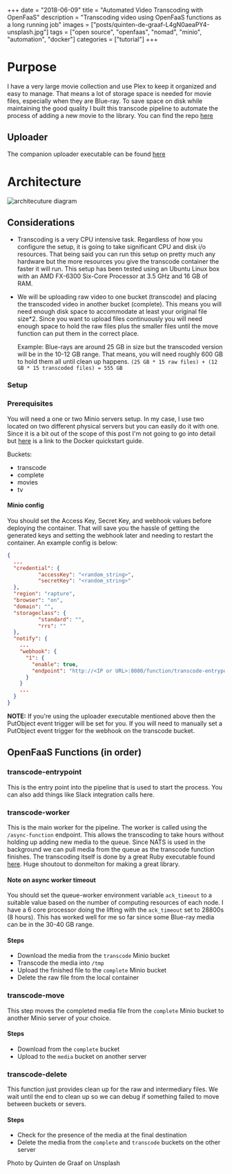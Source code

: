+++
date = "2018-06-09"
title = "Automated Video Transcoding with OpenFaaS"
description = "Transcoding video using OpenFaaS functions as a long running job"
images = ["posts/quinten-de-graaf-L4gN0aeaPY4-unsplash.jpg"]
tags = ["open source", "openfaas", "nomad", "minio", "automation", "docker"]
categories = ["tutorial"]
+++

# Purpose

I have a very large movie collection and use Plex to keep it organized and easy to manage. That means a lot of storage space is needed for movie files, especially when they are Blue-ray. To save space on disk while maintaining the good quality I built this transcode pipeline to automate the process of adding a new movie to the library. You can find the repo [here](https://github.com/cpitkin/openfaas-transcode)

## Uploader

The companion uploader executable can be found [here](https://github.com/cpitkin/video-upload/)

# Architecture

![architecuture diagram](/img/tp.png)

## Considerations

- Transcoding is a very CPU intensive task. Regardless of how you configure the setup, it is going to take significant CPU and disk i/o resources. That being said you can run this setup on pretty much any hardware but the more resources you give the transcode container the faster it will run. This setup has been tested using an Ubuntu Linux box with an AMD FX-6300 Six-Core Processor at 3.5 GHz and 16 GB of RAM.

- We will be uploading raw video to one bucket (transcode) and placing the transcoded video in another bucket (complete). This means you will need enough disk space to accommodate at least your original file size*2. Since you want to upload files continuously you will need enough space to hold the raw files plus the smaller files until the move function can put them in the correct place.

    Example: Blue-rays are around 25 GB in size but the transcoded version will be in the 10-12 GB range. That means, you will need roughly 600 GB to hold them all until clean up happens. `(25 GB * 15 raw files) + (12 GB * 15 transcoded files) = 555 GB`

### Setup

### Prerequisites

You will need a one or two Minio servers setup. In my case, I use two located on two different physical servers but you can easily do it with one. Since it is a bit out of the scope of this post I'm not going to go into detail but [here](https://docs.minio.io/docs/minio-docker-quickstart-guide) is a link to the Docker quickstart guide. 

Buckets:

- transcode
- complete
- movies
- tv

#### Minio config

You should set the Access Key, Secret Key, and webhook values before deploying the container. That will save you the hassle of getting the generated keys and setting the webhook later and needing to restart the container. An example config is below:

```json
{
  ...
  "credential": {
          "accessKey": "<random_string>",
          "secretKey": "<random_string>"
  },
  "region": "rapture",
  "browser": "on",
  "domain": "",
  "storageclass": {
          "standard": "",
          "rrs": ""
  },
  "notify": {
    ...
    "webhook": {
      "1": {
        "enable": true,
        "endpoint": "http://<IP or URL>:8080/function/transcode-entrypoint"
      }
    }
    ...
  }
}
```

**NOTE:** If you're using the uploader executable mentioned above then the PutObject event trigger will be set for you. If you will need to manually set a PutObject event trigger for the webhook on the transcode bucket.

## OpenFaaS Functions (in order)

### transcode-entrypoint

This is the entry point into the pipeline that is used to start the process. You can also add things like Slack integration calls here.

### transcode-worker

This is the main worker for the pipeline. The worker is called using the `/async-function` endpoint. This allows the transcoding to take hours without holding up adding new media to the queue. Since NATS is used in the background we can pull media from the queue as the transcode function finishes. The transcoding itself is done by a great Ruby executable found [here](https://github.com/donmelton/video_transcoding). Huge shoutout to donmelton for making a great library.

#### Note on async worker timeout

You should set the queue-worker environment variable `ack_timeout` to a suitable value based on the number of computing resources of each node. I have a 6 core processor doing the lifting with the `ack_timeout` set to 28800s (8 hours). This has worked well for me so far since some Blue-ray media can be in the 30-40 GB range.

#### Steps

- Download the media from the `transcode` Minio bucket
- Transcode the media into `/tmp`
- Upload the finished file to the `complete` Minio bucket
- Delete the raw file from the local container

### transcode-move

This step moves the completed media file from the `complete` Minio bucket to another Minio server of your choice.

#### Steps

- Download from the `complete` bucket
- Upload to the `media` bucket on another server

### transcode-delete

This function just provides clean up for the raw and intermediary files. We wait until the end to clean up so we can debug if something failed to move between buckets or severs.

#### Steps

- Check for the presence of the media at the final destination
- Delete the media from the `complete` and `transcode` buckets on the other server

Photo by Quinten de Graaf on Unsplash
